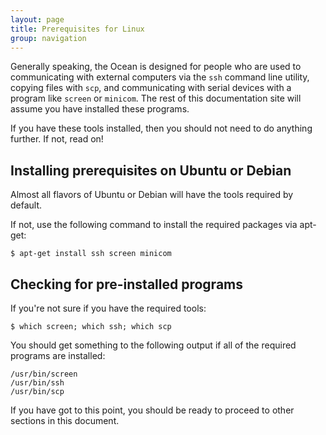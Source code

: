 ```yaml
---
layout: page
title: Prerequisites for Linux
group: navigation
---
```

Generally speaking, the Ocean is designed for people who are used to communicating with external computers via the `ssh` command line utility, copying files with `scp`, and communicating with serial devices with a program like `screen` or `minicom`.  The rest of this documentation site will assume you have installed these programs.

If you have these tools installed, then you should not need to do anything further.  If not, read on!

## Installing prerequisites on Ubuntu or Debian

Almost all flavors of Ubuntu or Debian will have the tools required by default.

If not, use the following command to install the required packages via apt-get:

```console
$ apt-get install ssh screen minicom
```

## Checking for pre-installed programs

If you're not sure if you have the required tools:

```console
$ which screen; which ssh; which scp
```

You should get something to the following output if all of the required programs are installed:

```console
/usr/bin/screen
/usr/bin/ssh
/usr/bin/scp
```

If you have got to this point, you should be ready to proceed to other sections in this document.
